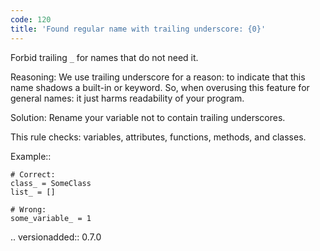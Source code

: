 ```yaml
---
code: 120
title: 'Found regular name with trailing underscore: {0}'
---
```



Forbid trailing ``_`` for names that do not need it.

Reasoning:
    We use trailing underscore for a reason:
    to indicate that this name shadows a built-in or keyword.
    So, when overusing this feature for general names:
    it just harms readability of your program.

Solution:
    Rename your variable not to contain trailing underscores.

This rule checks: variables, attributes, functions, methods, and classes.

Example::

    # Correct:
    class_ = SomeClass
    list_ = []

    # Wrong:
    some_variable_ = 1

.. versionadded:: 0.7.0
